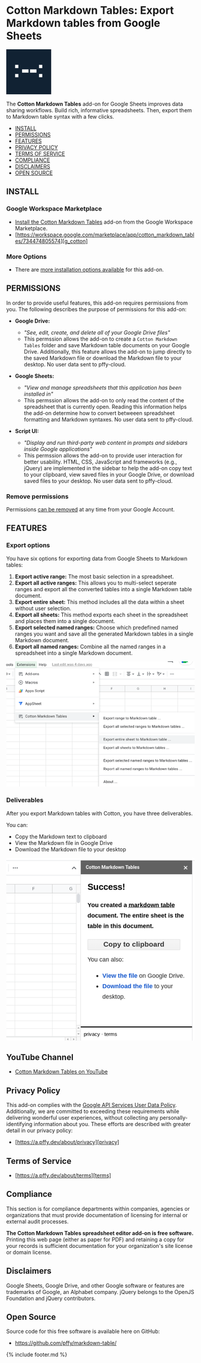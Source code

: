 # Cotton Markdown Tables: Export Markdown tables from Google Sheets

![Cotton Markdown Tables icon is colon-dash-dash-colon][icon120]

The **Cotton Markdown Tables** add-on for Google Sheets improves data sharing workflows. Build rich, informative spreadsheets. Then, export them to Markdown table syntax with a few clicks.

  + [INSTALL](#install)
  + [PERMISSIONS](#permissions)
  + [FEATURES](#features)
  + [PRIVACY POLICY](#privacy-policy)
  + [TERMS OF SERVICE](#terms-of-service) 
  + [COMPLIANCE](#compliance) 
  + [DISCLAIMERS](#disclaimers)  
  + [OPEN SOURCE](#open-source)

## INSTALL

### Google Workspace Marketplace

  + [Install the Cotton Markdown Tables][g_cotton] add-on from the Google Workspace Marketplace.
  + [https://workspace.google.com/marketplace/app/cotton_markdown_tables/734474805574][g_cotton]

### More Options

  + There are [more installation options available][gh_mdt] for this add-on.

## PERMISSIONS

In order to provide useful features, this add-on requires permissions from you. The following describes the purpose of permissions for this add-on:

  + **Google Drive:** 
    + *"See, edit, create, and delete all of your Google Drive files"*
    + This permssion allows the add-on to create a `Cotton Markdown Tables` folder and save Markdown table documents on your Google Drive. Additionally, this feature allows the add-on to jump directly to the saved Markdown file or download the Markdown file to your desktop. No user data sent to pffy-cloud.

  + **Google Sheets:**
    + *"View and manage spreadsheets that this application has been installed in"*
    + This permssion allows the add-on to only read the content of the spreadsheet that is currently open. Reading this information helps the add-on determine how to convert betweeen spreadsheet formatting and Markdown syntaxes. No user data sent to pffy-cloud.
 
  + **Script UI:**
    + *"Display and run third-party web content in prompts and sidebars inside Google applications"*
    + This permssion allows the add-on to provide user interaction for better usability. HTML, CSS, JavaScript and frameworks (e.g., jQuery) are implemented in the sidebar to help the add-on copy text to your clipboard, view saved files in your Google Drive, or download saved files to your desktop. No user data sent to pffy-cloud.

### Remove permissions

Permissions [can be removed][revoke] at any time from your Google Account.

## FEATURES

### Export options

You have six options for exporting data from Google Sheets to Markdown tables:

  1. **Export active range:** The most basic selection in a spreadsheet.
  2. **Export all active ranges:** This allows you to multi-select seperate ranges and export all the converted tables into a single Markdown table document.
  3. **Export entire sheet:** This method includes all the data within a sheet without user selection.
  4. **Export all sheets:** This method exports each sheet in the spreadsheet and places them into a single document.
  5. **Export selected named ranges:** Choose which predefined named ranges you want and save all the generated Markdown tables in a single Markdown document.
  6. **Export all named ranges:** Combine all the named ranges in a spreadsheet into a single Markdown document.

<img title="Cotton Markdown tables add-on menu" src="png/cotton-menu.png" />


### Deliverables 

After you export Markdown tables with Cotton, you have three deliverables. 

You can:

  * Copy the Markdown text to clipboard
  * View the Markdown file in Google Drive
  * Download the Markdown file to your desktop

<img title="Cotton Markdown tables add-on prompt" src="png/cotton-prompt.png" />

## YouTube Channel

  + [Cotton Markdown Tables on YouTube][yt_cotton]

## Privacy Policy

This add-on complies with the [Google API Services User Data Policy][gapi]. Additionally, we are committed to exceeding these requirements while delivering wonderful user experiences, without collecting any personally-identifying information about you. These efforts are described with greater detail in our privacy policy:

  + [https://a.pffy.dev/about/privacy][privacy]

## Terms of Service

  + [https://a.pffy.dev/about/terms][terms]

## Compliance

This section is for compliance departments within companies, agencies or organizations that must provide documentation of licensing for internal or external audit processes.

**The Cotton Markdown Tables spreadsheet editor add-on is free software.** Printing this web page (either as paper for PDF) and retaining a copy for your records is sufficient documentation for your organization's site license or domain license.

## Disclaimers

Google Sheets, Google Drive, and other Google software or features are trademarks of Google, an Alphabet company. jQuery belongs to the OpenJS Foundation and jQuery contributors.

## Open Source

Source code for this free software is available here on GitHub:

  + https://github.com/pffy/markdown-table/



[gh_mdt]: https://github.com/pffy/markdown-table/blob/main/README.md#install
[g_cotton]: https://workspace.google.com/marketplace/app/cotton_markdown_tables/734474805574?utm_source=m-pffy-dev
[yt_cotton]: https://www.youtube.com/channel/UCl7X-xNklgG6Eg5X91TNn2Q
[icon120]: /png/icon-simple-120.png
[revoke]: https://myaccount.google.com/permissions
[terms]: https://a.pffy.dev/about/terms
[privacy]: https://a.pffy.dev/about/privacy
[gapi]: https://developers.google.com/terms/api-services-user-data-policy#additional_requirements_for_specific_api_scopes

{% include footer.md %}
